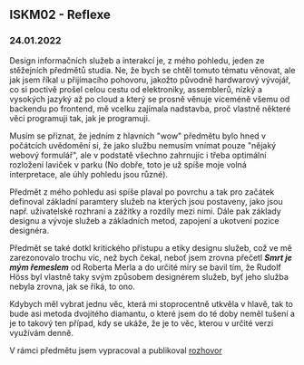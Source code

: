 ## ISKM02 - Reflexe
### 24.01.2022


Design informačních služeb a interakcí je, z mého pohledu, jeden ze stěžejních předmětů studia. Ne, že bych se chtěl tomuto tématu věnovat, ale jak jsem říkal u přijímacího pohovoru, jakožto původně hardwarový vývojář, co si poctivě prošel celou cestu od elektroniky, assemblerů, nízký a vysokých jazyký až po cloud a který se prosně věnuje víceméně všemu od backendu po frontend, mě vcelku zajímala nadstavba, proč vlastně některé věci programuji tak, jak je programuji. 

Musím se přiznat, že jedním z hlavních "wow" předmětu bylo hned v počátcích uvědomění si, že jako službu nemusím vnímat pouze "nějaký webový formulář", ale v podstatě všechno zahrnujíc i třeba optimální rozložení laviček v parku (No dobře, toto je už spíše moje volná interpretace, ale úhly pohledu jsou různé). 

Předmět z mého pohledu asi spíše plaval po povrchu a tak pro začátek definoval základní paramtery služeb na kterých jsou postaveny, jako jsou např. uživatelské rozhraní a zážitky a rozdíly mezi nimi. Dále pak základy designu a vývoje služeb a základních metod, zapojení a ukotvení pozice designéra. 

Předmět se také dotkl kritického přístupu a etiky designu služeb, což ve mě zarezonovalo trochu víc, než bych čekal, neboť jsem zrovna přečetl ***Smrt je mým řemeslem*** od Roberta Merla a do určité míry se bavil tím, že Rudolf Höss byl vlastně taky svým způsobem designérem služeb, byť jeho služba nebyla zrovna, jak se říká, to ono. 

Kdybych měl vybrat jednu věc, která mi stoprocentně utkvěla v hlavě, tak to bude asi metoda dvojitého diamantu, o které jsem do té doby neměl tušení a je to takový ten případ, kdy se ukáže, že je to věc, kterou v určité verzi využívám denně. 

V rámci předmětu jsem vypracoval a publikoval [rozhovor](iskm02-rozhovor.md)